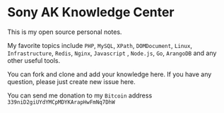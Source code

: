 # Sony AK Knowledge Center
This is my open source personal notes.

My favorite topics include `PHP`, `MySQL`, `XPath`, `DOMDocument`, `Linux`, `Infrastructure`, `Redis`, `Nginx`, `Javascript` , `Node.js`, `Go`, `ArangoDB` and any other useful tools.

You can fork and clone and add your knowledge here. If you have any question, please just create new issue here.

You can send me donation to my `Bitcoin` address `339niD2giUYdYMCpMDYKArapHwFmNq7DhW`

